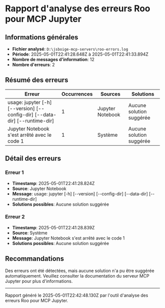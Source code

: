 # Rapport d'analyse des erreurs Roo pour MCP Jupyter

## Informations générales

- **Fichier analysé**: `D:\jsboige-mcp-servers\roo-errors.log`
- **Période**: 2025-05-01T22:41:28.648Z à 2025-05-01T22:41:33.894Z
- **Nombre de messages d'information**: 12
- **Nombre d'erreurs**: 2

## Résumé des erreurs

| Erreur | Occurrences | Sources | Solutions |
| ------ | ----------- | ------- | --------- |
| usage: jupyter [-h] [--version] [--config-dir] [--data-dir] [--runtime-dir] | 1 | Jupyter Notebook | Aucune solution suggérée |
| Jupyter Notebook s'est arrêté avec le code 1 | 1 | Système | Aucune solution suggérée |

## Détail des erreurs

### Erreur 1

- **Timestamp**: 2025-05-01T22:41:28.824Z
- **Source**: Jupyter Notebook
- **Message**: usage: jupyter [-h] [--version] [--config-dir] [--data-dir] [--runtime-dir]
- **Solutions possibles**: Aucune solution suggérée

### Erreur 2

- **Timestamp**: 2025-05-01T22:41:28.839Z
- **Source**: Système
- **Message**: Jupyter Notebook s'est arrêté avec le code 1
- **Solutions possibles**: Aucune solution suggérée

## Recommandations

Des erreurs ont été détectées, mais aucune solution n'a pu être suggérée automatiquement.
Veuillez consulter la documentation du serveur MCP Jupyter pour plus d'informations.

---

Rapport généré le 2025-05-01T22:42:48.130Z par l'outil d'analyse des erreurs Roo pour MCP Jupyter.
